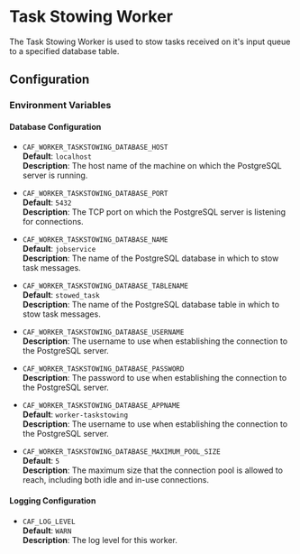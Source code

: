 # Task Stowing Worker

The Task Stowing Worker is used to stow tasks received on it's input queue to a specified database table.

## Configuration

### Environment Variables

#### Database Configuration

* `CAF_WORKER_TASKSTOWING_DATABASE_HOST`  
    **Default**: `localhost`  
    **Description**: The host name of the machine on which the PostgreSQL server is running.

* `CAF_WORKER_TASKSTOWING_DATABASE_PORT`  
    **Default**: `5432`  
    **Description**: The TCP port on which the PostgreSQL server is listening for connections.

* `CAF_WORKER_TASKSTOWING_DATABASE_NAME`  
    **Default**: `jobservice`  
    **Description**: The name of the PostgreSQL database in which to stow task messages.

* `CAF_WORKER_TASKSTOWING_DATABASE_TABLENAME`  
    **Default**: `stowed_task`  
    **Description**: The name of the PostgreSQL database table in which to stow task messages.

* `CAF_WORKER_TASKSTOWING_DATABASE_USERNAME`  
    **Description**: The username to use when establishing the connection to the PostgreSQL server.

* `CAF_WORKER_TASKSTOWING_DATABASE_PASSWORD`  
    **Description**: The password to use when establishing the connection to the PostgreSQL server.

* `CAF_WORKER_TASKSTOWING_DATABASE_APPNAME`  
    **Default**: `worker-taskstowing`  
    **Description**: The username to use when establishing the connection to the PostgreSQL server.

* `CAF_WORKER_TASKSTOWING_DATABASE_MAXIMUM_POOL_SIZE`  
    **Default**: `5`  
    **Description**: The maximum size that the connection pool is allowed to reach, including both idle and in-use connections.

#### Logging Configuration

* `CAF_LOG_LEVEL`  
    **Default**: `WARN`  
    **Description**: The log level for this worker.
